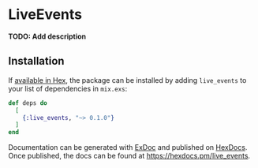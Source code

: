 # LiveEvents

**TODO: Add description**

## Installation

If [available in Hex](https://hex.pm/docs/publish), the package can be installed
by adding `live_events` to your list of dependencies in `mix.exs`:

```elixir
def deps do
  [
    {:live_events, "~> 0.1.0"}
  ]
end
```

Documentation can be generated with [ExDoc](https://github.com/elixir-lang/ex_doc)
and published on [HexDocs](https://hexdocs.pm). Once published, the docs can
be found at <https://hexdocs.pm/live_events>.

